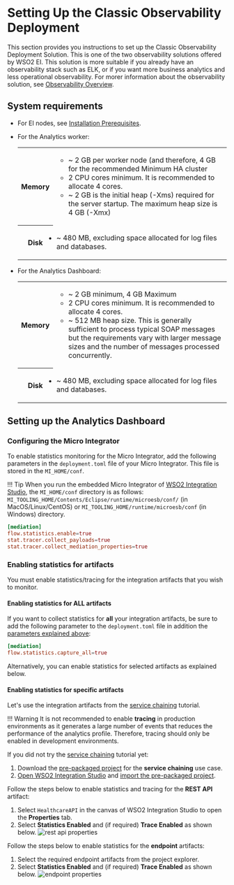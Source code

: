 # Setting Up the Classic Observability Deployment

This section provides you instructions to set up the Classic Observability Deployment Solution. This is one of the two observability solutions offered by WSO2 EI. This solution is more suitable if you already have an observability stack such as ELK,  or if you want more business analytics and less operational observability. For morer information about the observability solution, see [Observability Overview](../../administer-and-observe/observability-overview.md).

## System requirements

- For EI nodes, see [Installation Prerequisites](../../setup/installation/install_prerequisites).

- For the Analytics worker:

    <table>
    <tbody>
    <tr class="odd">
    <th>Memory</th>
    <td><p><ul><li>~ 2 GB per worker node (and therefore, 4 GB for the recommended Minimum HA cluster<li>2 CPU cores minimum. It is recommended to allocate 4 cores.</li></li><li>~ 2 GB is the initial heap (-Xms)  required for the server startup. The maximum heap size is 4 GB (-Xmx)</li></ul></p></td>
    </tr>
    <tr class="even">
    <th>Disk</th>
    <td><p><li>~ 480 MB, excluding space allocated for log files and databases.</li></p></td>
    </tr>
    </tbody>
    </table>

- For the Analytics Dashboard:

    <table>
    <tbody>
    <tr class="odd">
    <th>Memory</th>
    <td><p><ul><li>~ 2 GB minimum, 4 GB Maximum<li>2 CPU cores minimum. It is recommended to allocate 4 cores.</li></li><li>~ 512 MB heap size. This is generally sufficient to process typical SOAP messages but the requirements vary with larger message sizes and  the number of messages processed concurrently.</li></ul></p></td>
    </tr>
    <tr class="even">
    <th>Disk</th>
    <td><p><li>~ 480 MB, excluding space allocated for log files and databases.</li></p></td>
    </tr>
    </tbody>
    </table>
    

## Setting up the Analytics Dashboard

### Configuring the Micro Integrator

To enable statistics monitoring for the Micro Integrator, add the following parameters in the `deployment.toml` file of your Micro Integrator. This file is stored in the `MI_HOME/conf`.

!!! Tip
    When you run the embedded Micro Integrator of [WSO2 Integration Studio](../../develop/installing-WSO2-Integration-Studio), the `MI_HOME/conf` directory is as follows: `MI_TOOLING_HOME/Contents/Eclipse/runtime/microesb/conf/` (in MacOS/Linux/CentOS) or `MI_TOOLING_HOME/runtime/microesb/conf` (in Windows) directory. 

```toml
[mediation]
flow.statistics.enable=true
stat.tracer.collect_payloads=true
stat.tracer.collect_mediation_properties=true
```

### Enabling statistics for artifacts

You must enable statistics/tracing for the integration artifacts that you wish to monitor.

#### Enabling statistics for ALL artifacts

If you want to collect statistics for **all** your integration artifacts, be sure to add the following parameter to the `deployment.toml` file in addition the [parameters explained above](#configuring-the-micro-integrator):

```toml
[mediation]
flow.statistics.capture_all=true
```

Alternatively, you can enable statistics for selected artifacts as explained below.

#### Enabling statistics for specific artifacts

Let's use the integration artifacts from the [service chaining](../../use-cases/tutorials/exposing-several-services-as-a-single-service) tutorial.

!!! Warning
    It is not recommended to enable **tracing** in production environments as it generates a large number of events that reduces the performance of the analytics profile. Therefore, tracing should only be enabled in development environments.

If you did not try the [service chaining](../../use-cases/tutorials/exposing-several-services-as-a-single-service) tutorial yet:

1.  Download the [pre-packaged project](https://github.com/wso2-docs/WSO2_EI/blob/master/Integration-Tutorial-Artifacts/Integration-Tutorial-Artifacts-EI7.1.0/service-orchestration-tutorial.zip) for the **service chaining** use case.
2.  [Open WSO2 Integration Studio](../../develop/installing-WSO2-Integration-Studio) and [import the pre-packaged project](../../develop/importing-projects).

Follow the steps below to enable statistics and tracing for the **REST API** artifact:

1.  Select `HealthcareAPI` in the canvas of WSO2 Integration Studio to open the **Properties** tab.
2.  Select **Statistics Enabled** and (if required) **Trace Enabled** as shown below.
     ![rest api properties](../assets/img/ei-analytics/restapi-properties.png)

Follow the steps below to enable statistics for the **endpoint** artifacts:

1.  Select the required endpoint artifacts from the project explorer. 
2.  Select **Statistics Enabled** and (if required) **Trace Enabled** as shown below.
     ![endpoint properties](../assets/img/ei-analytics/endpoint-properties.png)